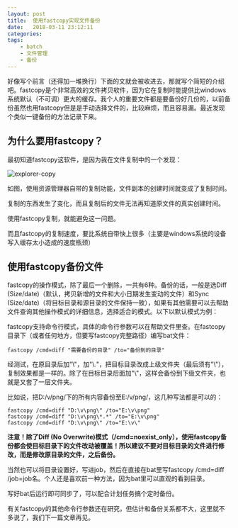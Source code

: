 ```yaml
---
layout: post
title:  使用fastcopy实现文件备份
date:   2018-03-11 23:12:11
categories: 
tags: 
	- batch
	- 文件管理
	- 备份
---
```


好像写个前言（还得加一堆换行）下面的文就会被收进去，那就写个简短的介绍吧。fastcopy是个非常高效的文件拷贝软件，因为它在复制时能提供比windows系统默认（不可调）更大的缓存。我个人的重要文件都是要备份好几份的，以前备份虽然也用fastcopy但是是手动选择文件的，比较麻烦，而且容易漏。最近发现个类似一键备份的方法记录下来。
<!-- more -->
## 为什么要用fastcopy？
最初知道fastcopy这软件，是因为我在文件复制中的一个发现：

![explorer-copy](https://gitcode.net/message2011/tttp/-/raw/master/sina/872e2401ly1fpidcllqblj20na0hydgi.jpg)

如图，使用资源管理器自带的复制功能，文件副本的创建时间就变成了复制时间。

复制的东西发生了变化，而且复制后的文件无法再知道原文件的真实创建时间。

使用fastcopy复制，就能避免这一问题。

而且fastcopy的复制速度，要比系统自带快上很多（主要是windows系统的设备写入缓存太小造成的速度瓶颈）

## 使用fastcopy备份文件
fastcopy的操作模式，除了最后一个删除，一共有6种。备份的话，一般是选Diff (Size/date)（默认，拷贝新增的文件和大小日期发生变动的文件）和Sync (Size/date)（将目标目录和源目录的文件保持一致），如果有其他需要可以去帮助文件查询其他操作模式的详细信息，选择适合的模式。以下以默认模式为例：

fastcopy支持命令行模式，具体的命令行参数可以在帮助文件里查。在fastcopy目录下（或者任何地方，但要写fastcopy完整路径）编写bat文件：

	fastcopy /cmd=diff "需要备份的目录" /to="备份到的目录" 

经测试，在原目录后加"\\"，加"\\*.*"，把目标目录改成上级文件夹（最后须有"\\"），复制效果都是一样的。除了在目标目录后面加"\\"，这样会备份到下级文件夹，也就是又套了一层文件夹。

比如说，把D:/v/png/下的所有内容备份至E:/v/png/，这几种写法都是可以的：

	fastcopy /cmd=diff "D:\v\png\" /to="E:\v\png"
	fastcopy /cmd=diff "D:\v\png\*.*" /to="E:\v\png"
	fastcopy /cmd=diff "D:\v\png\" /to="E:\v\"

**注意！除了Diff (No Overwrite)模式（/cmd=noexist_only），使用fastcopy备份都会使目标目录下的文件改动被覆盖！所以建议不要对目标目录的文件进行修改，而是修改原目录的文件，之后备份。**

当然也可以将目录设置好，写进job，然后在直接在bat里写fastcopy /cmd=diff /job=job名。个人还是喜欢前一种方法，因为bat里可以直观的看到目录。

写好bat后运行即可同步了，可以配合计划任务搞个定时备份。

有关fastcopy的其他命令行参数还在研究，但估计和备份关系都不大，这里就不多说了，我们下一篇文章再见。
